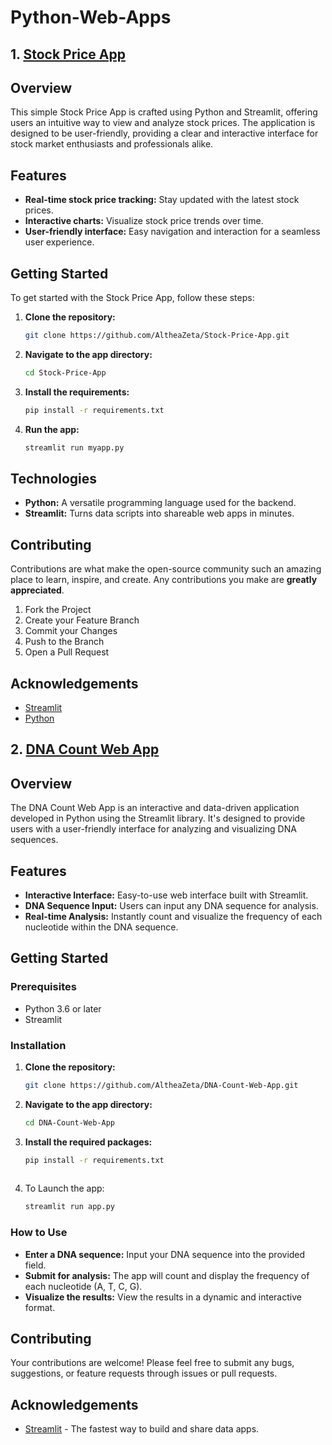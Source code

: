 # Python-Web-Apps

## 1. [Stock Price App](https://github.com/AltheaZeta/Python-Web-Apps/tree/main/Simple-Stock-Price-App)

## Overview
This simple Stock Price App is crafted using Python and Streamlit, offering users an intuitive way to view and analyze stock prices. The application is designed to be user-friendly, providing a clear and interactive interface for stock market enthusiasts and professionals alike.

## Features
- **Real-time stock price tracking:** Stay updated with the latest stock prices.
- **Interactive charts:** Visualize stock price trends over time.
- **User-friendly interface:** Easy navigation and interaction for a seamless user experience.

## Getting Started
To get started with the Stock Price App, follow these steps:

1. **Clone the repository:**
   ```bash
   git clone https://github.com/AltheaZeta/Stock-Price-App.git
2. **Navigate to the app directory:**
   ```bash
   cd Stock-Price-App
3. **Install the requirements:**
   ```bash
   pip install -r requirements.txt
4. **Run the app:**
   ```bash
   streamlit run myapp.py

## Technologies
- **Python:** A versatile programming language used for the backend.
- **Streamlit:** Turns data scripts into shareable web apps in minutes.

## Contributing
Contributions are what make the open-source community such an amazing place to learn, inspire, and create. Any contributions you make are **greatly appreciated**.

1. Fork the Project
2. Create your Feature Branch
3. Commit your Changes
4. Push to the Branch
5. Open a Pull Request

## Acknowledgements
- [Streamlit](https://streamlit.io/)
- [Python](https://python.org/)

## 2. [DNA Count Web App](https://github.com/AltheaZeta/Python-Web-Apps/tree/main/DNA-count-web-app)

## Overview
The DNA Count Web App is an interactive and data-driven application developed in Python using the Streamlit library. It's designed to provide users with a user-friendly interface for analyzing and visualizing DNA sequences.

## Features
- **Interactive Interface:** Easy-to-use web interface built with Streamlit.
- **DNA Sequence Input:** Users can input any DNA sequence for analysis.
- **Real-time Analysis:** Instantly count and visualize the frequency of each nucleotide within the DNA sequence.

## Getting Started

### Prerequisites
- Python 3.6 or later
- Streamlit

### Installation
1. **Clone the repository:**
   ```bash
   git clone https://github.com/AltheaZeta/DNA-Count-Web-App.git
2. **Navigate to the app directory:**
   ```bash
   cd DNA-Count-Web-App
3. **Install the required packages:**
   ```bash
   pip install -r requirements.txt
  
4. To Launch the app:
   ```bash
   streamlit run app.py

### How to Use
- **Enter a DNA sequence:** Input your DNA sequence into the provided field.
- **Submit for analysis:** The app will count and display the frequency of each nucleotide (A, T, C, G).
- **Visualize the results:** View the results in a dynamic and interactive format.

## Contributing
Your contributions are welcome! Please feel free to submit any bugs, suggestions, or feature requests through issues or pull requests.

## Acknowledgements
- [Streamlit](https://streamlit.io/) - The fastest way to build and share data apps.
